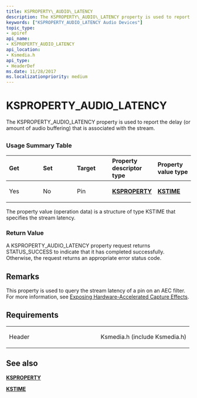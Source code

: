 ```yaml
---
title: KSPROPERTY\_AUDIO\_LATENCY
description: The KSPROPERTY\_AUDIO\_LATENCY property is used to report the delay (or amount of audio buffering) that is associated with the stream.
keywords: ["KSPROPERTY_AUDIO_LATENCY Audio Devices"]
topic_type:
- apiref
api_name:
- KSPROPERTY_AUDIO_LATENCY
api_location:
- Ksmedia.h
api_type:
- HeaderDef
ms.date: 11/28/2017
ms.localizationpriority: medium
---
```


# KSPROPERTY\_AUDIO\_LATENCY


The KSPROPERTY\_AUDIO\_LATENCY property is used to report the delay (or amount of audio buffering) that is associated with the stream.

## <span id="ddk_ksproperty_audio_latency_ks"></span><span id="DDK_KSPROPERTY_AUDIO_LATENCY_KS"></span>


### <span id="Usage_Summary_Table"></span><span id="usage_summary_table"></span><span id="USAGE_SUMMARY_TABLE"></span>Usage Summary Table

<table>
<colgroup>
<col width="20%" />
<col width="20%" />
<col width="20%" />
<col width="20%" />
<col width="20%" />
</colgroup>
<thead>
<tr class="header">
<th align="left">Get</th>
<th align="left">Set</th>
<th align="left">Target</th>
<th align="left">Property descriptor type</th>
<th align="left">Property value type</th>
</tr>
</thead>
<tbody>
<tr class="odd">
<td align="left"><p>Yes</p></td>
<td align="left"><p>No</p></td>
<td align="left"><p>Pin</p></td>
<td align="left"><p><a href="/previous-versions/ff564262(v=vs.85)" data-raw-source="[&lt;strong&gt;KSPROPERTY&lt;/strong&gt;](/previous-versions/ff564262(v=vs.85))"><strong>KSPROPERTY</strong></a></p></td>
<td align="left"><p><a href="/windows-hardware/drivers/ddi/ks/ns-ks-kstime" data-raw-source="[&lt;strong&gt;KSTIME&lt;/strong&gt;](/windows-hardware/drivers/ddi/ks/ns-ks-kstime)"><strong>KSTIME</strong></a></p></td>
</tr>
</tbody>
</table>

 

The property value (operation data) is a structure of type KSTIME that specifies the stream latency.

### <span id="Return_Value"></span><span id="return_value"></span><span id="RETURN_VALUE"></span>Return Value

A KSPROPERTY\_AUDIO\_LATENCY property request returns STATUS\_SUCCESS to indicate that it has completed successfully. Otherwise, the request returns an appropriate error status code.

Remarks
-------

This property is used to query the stream latency of a pin on an AEC filter. For more information, see [Exposing Hardware-Accelerated Capture Effects](./exposing-hardware-accelerated-capture-effects.md).

Requirements
------------

<table>
<colgroup>
<col width="50%" />
<col width="50%" />
</colgroup>
<tbody>
<tr class="odd">
<td align="left"><p>Header</p></td>
<td align="left">Ksmedia.h (include Ksmedia.h)</td>
</tr>
</tbody>
</table>

## <span id="see_also"></span>See also


[**KSPROPERTY**](/previous-versions/ff564262(v=vs.85))

[**KSTIME**](/windows-hardware/drivers/ddi/ks/ns-ks-kstime)

